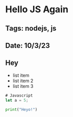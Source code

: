 # Hello JS Again

## Tags: nodejs, js
## Date: 10/3/23

## Hey

- list item
- list item 2
- list item 3


```js
# Javascript
let a = 5;
```

```py
print("Heyo!")
```
